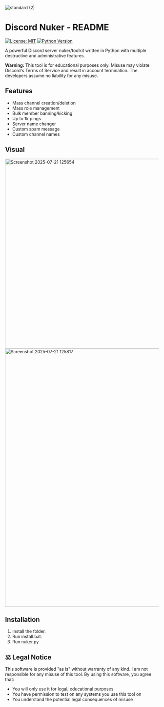 ![standard (2)](https://github.com/user-attachments/assets/2b994f60-6b15-4820-9197-f3d25e070064)

# Discord Nuker - README

[![License: MIT](https://img.shields.io/badge/License-MIT-yellow.svg)](https://opensource.org/licenses/MIT)
[![Python Version](https://img.shields.io/badge/python-3.8+-blue.svg)](https://www.python.org/downloads/)

A powerful Discord server nuker/toolkit written in Python with multiple destructive and administrative features.

**Warning:** This tool is for educational purposes only. Misuse may violate Discord's Terms of Service and result in account termination. The developers assume no liability for any misuse.

## Features
  
- Mass channel creation/deletion
- Mass role management
- Bulk member banning/kicking  
- Up to 1k pings
- Server name changer  
- Custom spam message 
- Custom channel names 
   

## Visual
<img width="1113" height="618" alt="Screenshot 2025-07-21 125654" src="https://github.com/user-attachments/assets/059345e2-94e5-4a35-8679-2a347fdee595" />


<img width="1544" height="843" alt="Screenshot 2025-07-21 125817" src="https://github.com/user-attachments/assets/3aa6027a-cd2b-45c9-aa57-ddd428e62dce" />






## Installation
1. Install the folder.
2. Run install.bat.
3. Run nuker.py

## ⚖️ Legal Notice
This software is provided "as is" without warranty of any kind. I am not responsible for any misuse of this tool. By using this software, you agree that:
- You will only use it for legal, educational purposes
- You have permission to test on any systems you use this tool on
- You understand the potential legal consequences of misuse
